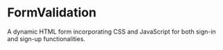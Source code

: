# FormValidation
A dynamic HTML form incorporating CSS and JavaScript for both sign-in and sign-up functionalities.
